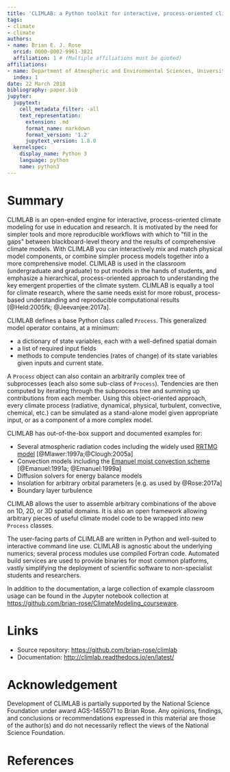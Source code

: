 ```yaml
---
title: 'CLIMLAB: a Python toolkit for interactive, process-oriented climate modeling'
tags:
- climate
- climate
authors:
- name: Brian E. J. Rose
  orcid: 0000-0002-9961-3821
  affiliation: 1 # (Multiple affiliations must be quoted)
affiliations:
- name: Department of Atmospheric and Environmental Sciences, University at Albany (State University of New York)
  index: 1
date: 22 March 2018
bibliography: paper.bib
jupyter:
  jupytext:
    cell_metadata_filter: -all
    text_representation:
      extension: .md
      format_name: markdown
      format_version: '1.2'
      jupytext_version: 1.8.0
  kernelspec:
    display_name: Python 3
    language: python
    name: python3
---
```


# Summary

CLIMLAB is an open-ended engine for interactive, process-oriented climate modeling for use in education and research. It is motivated by the need for simpler tools and more reproducible workflows with which to "fill in the gaps" between blackboard-level theory and the results of comprehensive climate models. With CLIMLAB you can interactively mix and match physical model components, or combine simpler process models together into a more comprehensive model. CLIMLAB is used in the classroom (undergraduate and graduate) to put models in the hands of students, and emphasize a hierarchical, process-oriented approach to understanding the key emergent properties of the climate system. CLIMLAB is equally a tool for climate research, where the same needs exist for more robust, process- based understanding and reproducible computational results [@Held:2005fk; @Jeevanjee:2017a].

CLIMLAB defines a base Python class called `Process`. This generalized model operator contains, at a minimum:

- a dictionary of state variables, each with a well-defined spatial domain
- a list of required input fields
- methods to compute tendencies (rates of change) of its state variables given inputs and current state.

A `Process` object can also contain an arbitrarily complex tree of subprocesses (each also some sub-class of `Process`). Tendencies are then computed by iterating through the subprocess tree and summing up contributions from each member. Using this object-oriented approach, every climate process (radiative, dynamical, physical, turbulent, convective, chemical, etc.) can be simulated as a stand-alone model given appropriate input, or as a component of a more complex model.

CLIMLAB has out-of-the-box support and documented examples for:

- Several atmospheric radiation codes including the widely used [RRTMG model](http://rtweb.aer.com/rrtm_frame.html) [@Mlawer:1997a;@Clough:2005a]
- Convection models including the [Emanuel moist convection scheme](https://emanuel.mit.edu/problem-convective-moistening) [@Emanuel:1991a; @Emanuel:1999a]
- Diffusion solvers for energy balance models
- Insolation for arbitrary orbital parameters [e.g. as used by @Rose:2017a]
- Boundary layer turbulence

CLIMLAB allows the user to assemble arbitrary combinations of the above on 1D, 2D, or 3D spatial domains. It is also an open framework allowing arbitrary pieces of useful climate model code to be wrapped into new `Process` classes.

The user-facing parts of CLIMLAB are written in Python and well-suited to interactive command line use. CLIMLAB is agnostic about the underlying numerics; several process modules use compiled Fortran code. Automated build services are used to provide binaries for most common platforms, vastly simplifying the deployment of scientific software to non-specialist students and researchers.

In addition to the documentation, a large collection of example classroom usage can be found in the Jupyter notebook collection at <https://github.com/brian-rose/ClimateModeling_courseware>.


# Links

- Source repository: <https://github.com/brian-rose/climlab>
- Documentation: <http://climlab.readthedocs.io/en/latest/>


# Acknowledgement

Development of CLIMLAB is partially supported by the National Science Foundation under award AGS-1455071 to Brian Rose. Any opinions, findings, and conclusions or recommendations expressed in this material are those of the author(s) and do not necessarily reflect the views of the National Science Foundation.


# References
